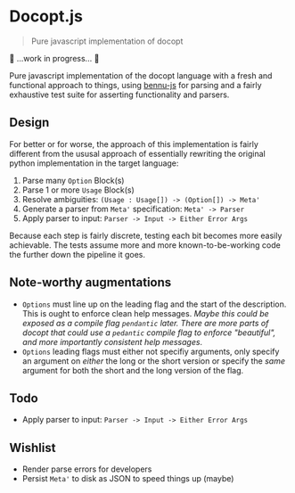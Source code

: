 # Docopt.js

> Pure javascript implementation of docopt

:construction: ...work in progress... :construction:

Pure javascript implementation of the docopt language with a fresh and
functional approach to things, using [bennu-js][bennu] for parsing and
a fairly exhaustive test suite for asserting functionality and parsers.

## Design

For better or for worse, the approach of this implementation is fairly different
from the ususal approach of essentially rewriting the original python
implementation in the target language:

1. Parse many `Option` Block(s)
1. Parse 1 or more `Usage` Block(s)
1. Resolve ambiguities: `(Usage : Usage[]) -> (Option[]) -> Meta'`
1. Generate a parser from `Meta'` specification: `Meta' -> Parser`
1. Apply parser to input: `Parser -> Input -> Either Error Args`

Because each step is fairly discrete, testing each bit becomes more easily
achievable. The tests assume more and more known-to-be-working code the further
down the pipeline it goes.

## Note-worthy augmentations

* `Options` must line up on the leading flag and the start of the description.
  This is ought to enforce clean help messages. _Maybe this could be exposed
  as a compile flag `pendantic` later. There are more parts of docopt that
  could use a `pedantic` compile flag to enforce "beautiful", and more importantly
  consistent help messages_.
* `Options` leading flags must either not specifiy arguments, only specify an
  argument on _either_ the long or the short version or specify the _same_
  argument for both the short and the long version of the flag.

## Todo

* Apply parser to input: `Parser -> Input -> Either Error Args`

## Wishlist

* Render parse errors for developers
* Persist `Meta'` to disk as JSON to speed things up (maybe)

[bennu]: http://bennu-js.com/
